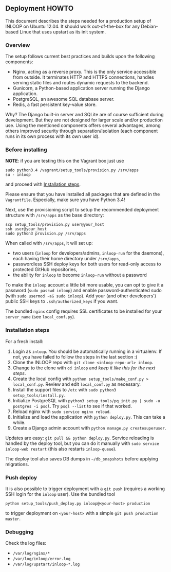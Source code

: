 ## Deployment HOWTO

This document describes the steps needed for a production setup of INLOOP on
Ubuntu 12.04. It should work out-of-the-box for any Debian-based Linux that
uses upstart as its init system.


### Overview

The setup follows current best practices and builds upon the following
components:

* Nginx, acting as a reverse proxy. This is the only service accessible
  from outside. It terminates HTTP and HTTPS connections, handles serving
  static files and routes dynamic requests to the backend.
* Gunicorn, a Python-based application server running the Django application.
* PostgreSQL, an awesome SQL database server.
* Redis, a fast persistent key-value store.

Why? The Django built-in server and SQLite are of course sufficient during
development. But they are not designed for larger scale and/or production
use. Using the mentioned components offers several advantages, among others
improved security through separation/isolation (each component runs in its
own process with its own user id).


### Before installing

**NOTE**: if you are testing this on the Vagrant box just use

    sudo python3.4 /vagrant/setup_tools/provision.py /srv/apps
    su - inloop

and proceed with [Installation steps](#installation-steps).

Please ensure that you have installed all packages that are defined in the
`Vagrantfile`. Especially, make sure you have Python 3.4!

Next, use the provisioning script to setup the recommended deployment
structure with `/srv/apps` as the base directory:

    scp setup_tools/provision.py user@your_host
    ssh user@your_host
    sudo python3 provision.py /srv/apps

When called with `/srv/apps`, it will set up:

- two users (`inloop` for developers/admins, `inloop-run` for the daemons), each
  having their home directory under `/srv/apps`,
- passwordless SSH deploy keys for both users for read-only access to protected
  GitHub repositories,
- the ability for `inloop` to become `inloop-run` without a password

To make the `inloop` account a little bit more usable, you can opt to give it a
password (`sudo passwd inloop`) and enable password-authenticated sudo (with
`sudo usermod -aG sudo inloop`). Add your (and other developers') public SSH keys
to `.ssh/authorized_keys` if you want.

The bundled `nginx` config requires SSL certificates to be installed for your
`server_name` (see `local_conf.py`).


### Installation steps

For a fresh install:

1. Login as `inloop`. You should be automatically running in a virtualenv. If not,
   you have failed to follow the steps in the last section :(
2. Clone the INLOOP repo with `git clone <inloop-repo-url> inloop`.
3. Change to the clone with `cd inloop` and *keep it like this for the next steps*.
4. Create the local config with `python setup_tools/make_conf.py > local_conf.py`.
   Review and edit `local_conf.py` as necessary.
5. Install the support files to `/etc` with `sudo python3 setup_tools/install.py`.
6. Initialize PostgreSQL with `python3 setup_tools/pq_init.py | sudo -u postgres -i psql`.
   Try `psql --list` to see if that worked.
7. Reload nginx with `sudo service nginx reload`.
8. Initialize and load the application with `python deploy.py`. This can take a while.
9. Create a Django admin account with `python manage.py createsuperuser`.

Updates are easy: `git pull && python deploy.py`. Service reloading is handled by
the deploy tool, but you can do it manually with `sudo service inloop-web restart`
(this also restarts `inloop-queue`).

The deploy tool also saves DB dumps in `~/db_snapshots` before applying migrations.


### Push deploy

It is also possible to trigger deployment with a `git push` (requires a working SSH
login for the `inloop` user). Use the bundled tool

    python setup_tools/push_deploy.py inloop@<your-host> production

to trigger deployment on `<your-host>` with a simple `git push production master`.


### Debugging

Check the log files:

- `/var/log/nginx/*`
- `/var/log/inloop/error.log`
- `/var/log/upstart/inloop-*.log`
